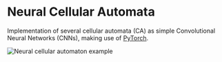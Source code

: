# Neural Cellular Automata

Implementation of several cellular automata (CA) as simple Convolutional Neural Networks (CNNs), making use of [PyTorch](https://pytorch.org/).

![Neural cellular automaton example](WormsCA.gif)
